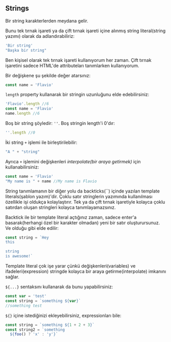 ## Strings

Bir string karakterlerden meydana gelir.

Bunu tek tırnak işareti ya da çift tırnak işareti içine alınmış string literal(string yazımı) olarak da adlandırabiliriz:

```js
'Bir string'
"Başka bir string"
```

Ben kişisel olarak tek tırnak işareti kullanıyorum her zaman. Çift tırnak işaretini sadece HTML'de attributeları tanımlarken kullanıyorum.

Bir değişkene şu şekilde değer atarsınız:

```js
const name = 'Flavio'
```

`length` property kullanarak bir stringin uzunluğunu elde edebilirsiniz:

```js
'Flavio'.length //6
const name = 'Flavio'
name.length //6
```

Boş bir string şöyledir: `''`. Boş stringin length'i 0'dır:

```js
''.length //0
```

İki string `+` işlemi ile birleştirilebilir:

```js
"A " + "string"
```

Ayrıca `+` işlemini değişkenleri *interpolate(bir araya getirmek)* için kullanabilirsiniz:

```js
const name = 'Flavio'
"My name is " + name //My name is Flavio
```

String tanımlamanın bir diğer yolu da backticks(``) içinde yazılan template literals(şablon yazım)'dir. Çoklu satır stringlerin yazımında kullanılması özellikle işi oldukça kolaylaştırır. Tek ya da çift tırnak işaretiyle kolayca çoklu satırdan oluşan stringleri kolayca tanımlayamazsınız.

Backtick ile bir template literal açtığınız zaman, sadece enter'a basarak(herhangi özel bir karakter olmadan) yeni bir satır oluşturursunuz. Ve olduğu gibi elde edilir:

```js
const string = `Hey
this

string
is awesome!`
```

Template literal çok işe yarar çünkü değişkenleri(variables) ve ifadeleri(expression) stringde kolayca bir araya getirme(interpolate) imkanını sağlar.

`${...}` sentaksını kullanarak da bunu yapabilirsiniz:

```js
const var = 'test'
const string = `something ${var}` 
//something test
```

`${}` içine istediğinizi ekleyebilirsiniz, expressionları bile:

```js
const string = `something ${1 + 2 + 3}`
const string2 = `something 
  ${foo() ? 'x' : 'y'}`
```